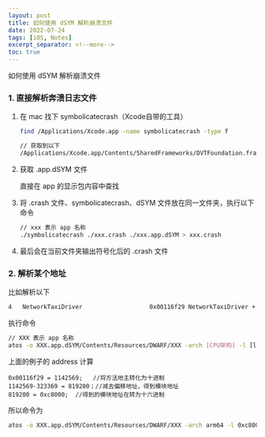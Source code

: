 ```yaml
---
layout: post
title: 如何使用 dSYM 解析崩溃文件
date: 2022-07-24
tags: [iOS, Notes]
excerpt_separator: <!--more-->
toc: true
---
```


如何使用 dSYM 解析崩溃文件

<!--more-->

### 1. 直接解析奔溃日志文件

1. 在 mac 找下 symbolicatecrash（Xcode自带的工具）

   ```bash
   find /Applications/Xcode.app -name symbolicatecrash -type f
   
   // 获取到以下
   /Applications/Xcode.app/Contents/SharedFrameworks/DVTFoundation.framework/Versions/A/Resources/symbolicatecrash
   ```

2. 获取 .app.dSYM 文件

   直接在 app 的显示包内容中查找

3. 将 .crash 文件、symbolicatecrash、dSYM 文件放在同一文件夹，执行以下命令

   ```bash
   // xxx 表示 app 名称
   ./symbolicatecrash ./xxx.crash ./xxx.app.dSYM > xxx.crash
   ```

4. 最后会在当前文件夹输出符号化后的 .crash 文件

### 2. 解析某个地址

比如解析以下

```bash
4   NetworkTaxiDriver                   0x00116f29 NetworkTaxiDriver + 323369
```

执行命令

```bash
// XXX 表示 app 名称
atos -o XXX.app.dSYM/Contents/Resources/DWARF/XXX -arch [CPU架构] -l [load Address] [address]
```

上面的例子的 address 计算

```
0x00116f29 = 1142569;   //将方法地主转化为十进制
1142569-323369 = 819200；//减去偏移地址，得到模块地址
819200 = 0xc8000;  //得到的模块地址在转为十六进制
```

所以命令为

```bash
atos -o XXX.app.dSYM/Contents/Resources/DWARF/XXX -arch arm64 -l 0xc8000 0x00116f29
```